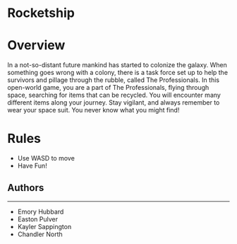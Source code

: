 # Rocketship

# Overview
In a not-so-distant future mankind has started to colonize the galaxy. When something goes wrong with a colony, there is a task force set up to help the survivors and pillage through the rubble, called The Professionals. In this open-world game, you are a part of The Professionals, flying through space, searching for items that can be recycled. You will encounter many different items along your journey. Stay vigilant, and always remember to wear your space suit. You never know what you might find! 

# Rules
* Use WASD to move
* Have Fun!

## Authors
---
* Emory Hubbard
* Easton Pulver
* Kayler Sappington
* Chandler North
